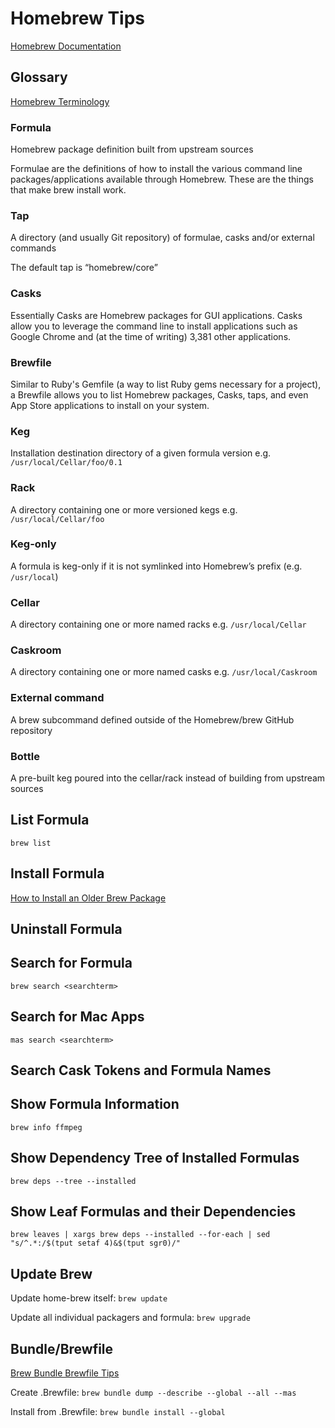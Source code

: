 # Homebrew Tips

[Homebrew Documentation](https://docs.brew.sh)

## Glossary

[Homebrew Terminology](https://docs.brew.sh/Manpage#terminology)

### Formula

Homebrew package definition built from upstream sources

Formulae are the definitions of how to install the various command line packages/applications available through Homebrew. These are the things that make brew install work.

### Tap

A directory (and usually Git repository) of formulae, casks and/or external commands

The default tap is “homebrew/core”

### Casks

Essentially Casks are Homebrew packages for GUI applications. Casks allow you to leverage the command line to install applications such as Google Chrome and (at the time of writing) 3,381 other applications.

### Brewfile

Similar to Ruby's Gemfile (a way to list Ruby gems necessary for a project), a Brewfile allows you to list Homebrew packages, Casks, taps, and even App Store applications to install on your system.

### Keg

Installation destination directory of a given formula version e.g. `/usr/local/Cellar/foo/0.1`

### Rack

A directory containing one or more versioned kegs e.g. `/usr/local/Cellar/foo`

### Keg-only

A formula is keg-only if it is not symlinked into Homebrew’s prefix (e.g. `/usr/local`)

### Cellar

A directory containing one or more named racks e.g. `/usr/local/Cellar`

### Caskroom

A directory containing one or more named casks e.g. `/usr/local/Caskroom`

### External command

A brew subcommand defined outside of the Homebrew/brew GitHub repository

### Bottle

A pre-built keg poured into the cellar/rack instead of building from upstream sources

## List Formula

`brew list`

## Install Formula

[How to Install an Older Brew Package](https://itnext.io/how-to-install-an-older-brew-package-add141e58d32?gi=a7405a224729)

## Uninstall Formula

## Search for Formula 

`brew search <searchterm>`

## Search for Mac Apps

`mas search <searchterm> `

## Search Cask Tokens and Formula Names

## Show Formula Information

`brew info ffmpeg`

## Show Dependency Tree of Installed Formulas

`brew deps --tree --installed`

## Show Leaf Formulas and their Dependencies

`brew leaves | xargs brew deps --installed --for-each | sed "s/^.*:/$(tput setaf 4)&$(tput sgr0)/"`

## Update Brew

Update home-brew itself:
`brew update`

Update all individual packagers and formula:
`brew upgrade`

## Bundle/Brewfile

[Brew Bundle Brewfile Tips](https://gist.github.com/ChristopherA/a579274536aab36ea9966f301ff14f3f)

Create .Brewfile: `brew bundle dump --describe --global --all --mas`

Install from .Brewfile: `brew bundle install --global`